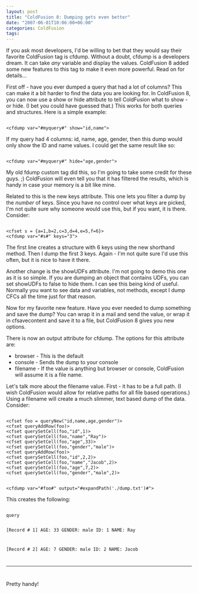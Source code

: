 ```yaml
---
layout: post
title: "ColdFusion 8: Dumping gets even better"
date: "2007-06-01T10:06:00+06:00"
categories: ColdFusion 
tags: 
---
```


If you ask most developers, I'd be willing to bet that they would say their favorite ColdFusion tag is cfdump. Without a doubt, cfdump is a developers dream. It can take <i>any</i> variable and display the values. ColdFusion 8 added some new features to this tag to make it even more powerful. Read on for details...
<!--more-->
First off - have you ever dumped a query that had a lot of columns? This can make it a bit harder to find the data you are looking for. In ColdFusion 8, you can now use a show or hide attribute to tell ColdFusion what to show - or hide. (I bet you could have guessed that.) This works for both queries and structures. Here is a simple example:

<code>
&lt;cfdump var="#myquery#" show="id,name"&gt;
</code>

If my query had 4 columns: id, name, age, gender, then this dump would only show the ID and name values. I could get the same result like so:

<code>
&lt;cfdump var="#myquery#" hide="age,gender"&gt;
</code>

My old fdump custom tag did this, so I'm going to take some credit for these guys. ;) ColdFusion will even tell you that it has filtered the results, which is handy in case your memory is a bit like mine. 

Related to this is the new keys attribute. This one lets you filter a dump by the <i>number</i> of keys. Since you have no control over what keys are picked, I'm not quite sure why someone would use this, but if you want, it is there. Consider:

<code>
&lt;cfset s = {a=1,b=2,c=3,d=4,e=5,f=6}&gt;
&lt;cfdump var="#s#" keys="3"&gt;
</code>

The first line creates a structure with 6 keys using the new shorthand method. Then I dump the first 3 keys. Again - I'm not quite sure I'd use this often, but it is nice to have it there.

Another change is the showUDFs attribute. I'm not going to demo this one as it is so simple. If you are dumping an object that contains UDFs, you can set showUDFs to false to hide them. I can see this being kind of useful. Normally you want to see data and variables, not methods, except I dump CFCs all the time just for that reason. 

Now for my favorite new feature. Have you ever needed to dump something and save the dump? You can wrap it in a mail and send the value, or wrap it in cfsavecontent and save it to a file, but ColdFusion 8 gives you new options.

There is now an output attribute for cfdump. The options for this attribute are:

<ul>
<li>browser - This is the default
<li>console - Sends the dump to your console
<li>filename - If the value is anything but browser or console, ColdFusion will assume it is a file name.
</ul>

Let's talk more about the filename value. First - it has to be a full path. (I wish ColdFusion would allow for relative paths for all file based operations.) Using a filename will create a much slimmer, text based dump of the data. Consider:

<code>
&lt;cfset foo = queryNew("id,name,age,gender")&gt;
&lt;cfset queryAddRow(foo)&gt;
&lt;cfset querySetCell(foo,"id",1)&gt;
&lt;cfset querySetCell(foo,"name","Ray")&gt;
&lt;cfset querySetCell(foo,"age",33)&gt;
&lt;cfset querySetCell(foo,"gender","male")&gt;
&lt;cfset queryAddRow(foo)&gt;
&lt;cfset querySetCell(foo,"id",2,2)&gt;
&lt;cfset querySetCell(foo,"name","Jacob",2)&gt;
&lt;cfset querySetCell(foo,"age",7,2)&gt;
&lt;cfset querySetCell(foo,"gender","male",2)&gt;

&lt;cfdump var="#foo#" output="#expandPath('./dump.txt')#"&gt;
</code>

This creates the following:

<code>
query

 
[Record # 1] 
AGE: 33 
GENDER: male 
ID: 1 
NAME: Ray
 
[Record # 2] 
AGE: 7 
GENDER: male 
ID: 2 
NAME: Jacob
 
************************************************************************************ 

</code>

Pretty handy!